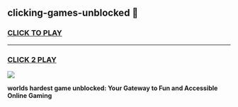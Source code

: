 
## clicking-games-unblocked 👋
<h3>
<a href="https://premium.freeplayer.one?title=clicking-games-unblocked&ref=14F">CLICK TO PLAY</a></h3>
<hr>

<h3>
<a href="https://premium.freeplayer.one?title=clicking-games-unblocked&ref=14F">CLICK 2 PLAY</a>
  
</h3>

<a href="https://premium.freeplayer.one?title=clicking-games-unblocked&ref=12F/"><img src="https://clearcache.store/games.png"></a>


**worlds hardest game unblocked: Your Gateway to Fun and Accessible Online Gaming**

